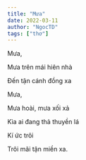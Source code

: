 ```yaml
---
title: "Mưa"
date: 2022-03-11
author: "NgocTD"
tags: ["thơ"]
---
```


Mưa,

Mưa trên mái hiên nhà

Đến tận cánh đồng xa

Mưa,

Mưa hoài, mưa xối xả

Kìa ai đang thả thuyền lá

Kí ức trôi

Trôi mãi tận miền xa.